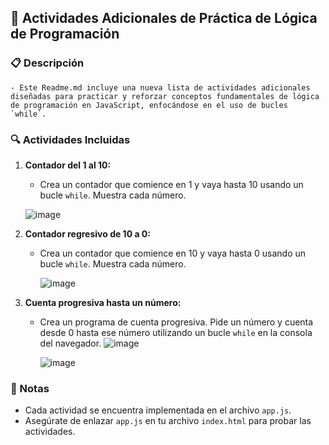 ## 🚀 Actividades Adicionales de Práctica de Lógica de Programación

### 📋 Descripción

    - Este Readme.md incluye una nueva lista de actividades adicionales diseñadas para practicar y reforzar conceptos fundamentales de lógica de programación en JavaScript, enfocándose en el uso de bucles `while`.

### 🔍 Actividades Incluidas

1. **Contador del 1 al 10:**
   - Crea un contador que comience en 1 y vaya hasta 10 usando un bucle `while`. Muestra cada número.
     
    ![image](https://github.com/SILVIAGONZALEZ1/2034-logica-programacion-1/assets/105380047/0b9a6059-3224-4318-85c3-4722fc6fa6e9)

2. **Contador regresivo de 10 a 0:**
   - Crea un contador que comience en 10 y vaya hasta 0 usando un bucle `while`. Muestra cada número.

     ![image](https://github.com/SILVIAGONZALEZ1/2034-logica-programacion-1/assets/105380047/87a37dca-8a14-42f5-8dd8-0752f840fa6b)


3. **Cuenta progresiva hasta un número:**
   - Crea un programa de cuenta progresiva. Pide un número y cuenta desde 0 hasta ese número utilizando un bucle `while` en la consola del navegador.
     ![image](https://github.com/SILVIAGONZALEZ1/2034-logica-programacion-1/assets/105380047/9c214496-c090-40db-8a50-2d06901c44a4)

     ![image](https://github.com/SILVIAGONZALEZ1/2034-logica-programacion-1/assets/105380047/6beca6a8-1125-4103-858f-6855c120842c)

   
### 📝 Notas

- Cada actividad se encuentra implementada en el archivo `app.js`.
- Asegúrate de enlazar `app.js` en tu archivo `index.html` para probar las actividades.
